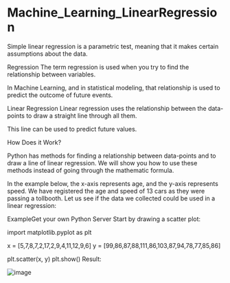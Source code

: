 # Machine_Learning_LinearRegression
Simple linear regression is a parametric test, meaning that it makes certain assumptions about the data.

Regression
The term regression is used when you try to find the relationship between variables.

In Machine Learning, and in statistical modeling, that relationship is used to predict the outcome of future events.

Linear Regression
Linear regression uses the relationship between the data-points to draw a straight line through all them.

This line can be used to predict future values.

How Does it Work?

Python has methods for finding a relationship between data-points and to draw a line of linear regression. We will show you how to use these methods instead of going through the mathematic formula.

In the example below, the x-axis represents age, and the y-axis represents speed. We have registered the age and speed of 13 cars as they were passing a tollbooth. Let us see if the data we collected could be used in a linear regression:

ExampleGet your own Python Server
Start by drawing a scatter plot:

import matplotlib.pyplot as plt

x = [5,7,8,7,2,17,2,9,4,11,12,9,6]
y = [99,86,87,88,111,86,103,87,94,78,77,85,86]

plt.scatter(x, y)
plt.show()
Result:

![image](https://github.com/Tejashripatil25/Machine_Learning_LinearRegression/assets/124791646/fb690285-b54a-4e53-831f-9266afcd903b)

